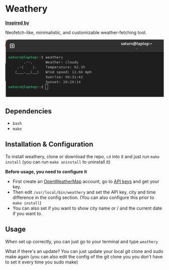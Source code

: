 # Weathery

**[Inspired by](https://github.com/liveslol/rainy/)**

Neofetch-like, minimalistic, and customizable weather-fetching tool.

<img src="assets/preview.png">

## Dependencies
* ```bash```
* ```make```

## Installation & Configuration
To install weathery, clone or download the repo, ```cd``` into it and just run ```make install``` (you can run ```make uninstall``` to uninstall it)

**Before usage, you need to configure it**

* First create an [OpenWeatherMap](https://home.openweathermap.org/users/sign_up) account, go to [API keys](https://home.openweathermap.org/api_keys) and get your key.
* Then edit ```/usr/local/bin/weathery``` and set the API key, city and time difference in the config section. (You can also configure this prior to ```make install```)
* You can also set if you want to show city name or / and the current date if you want to.

## Usage
When set up correctly, you can just go to your terminal and type ```weathery```

What if there's an update? You can just update your local git clone and sudo make again (you can also edit the config of the git clone you you don't have to set it every time you sudo make)
